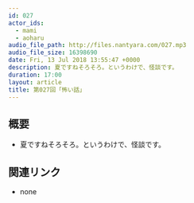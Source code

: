 ```yaml
---
id: 027
actor_ids:
  - mami
  - aoharu
audio_file_path: http://files.nantyara.com/027.mp3
audio_file_size: 16398690
date: Fri, 13 Jul 2018 13:55:47 +0000
description: 夏ですねそろそろ。というわけで、怪談です。
duration: 17:00
layout: article
title: 第027回「怖い話」
---
```

## 概要

* 夏ですねそろそろ。というわけで、怪談です。

## 関連リンク

* none

